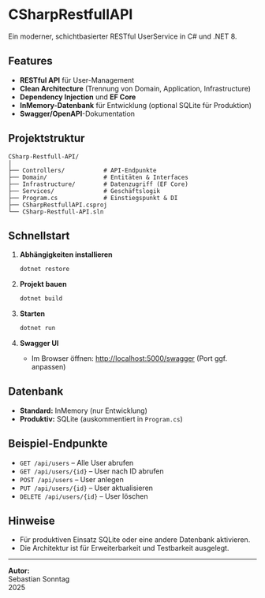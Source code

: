 # CSharpRestfullAPI

Ein moderner, schichtbasierter RESTful UserService in C# und .NET 8.

## Features

- **RESTful API** für User-Management
- **Clean Architecture** (Trennung von Domain, Application, Infrastructure)
- **Dependency Injection** und **EF Core**
- **InMemory-Datenbank** für Entwicklung (optional SQLite für Produktion)
- **Swagger/OpenAPI**-Dokumentation

## Projektstruktur

```
CSharp-Restfull-API/
│
├── Controllers/           # API-Endpunkte
├── Domain/                # Entitäten & Interfaces
├── Infrastructure/        # Datenzugriff (EF Core)
├── Services/              # Geschäftslogik
├── Program.cs             # Einstiegspunkt & DI
├── CSharpRestfullAPI.csproj
└── CSharp-Restfull-API.sln
```

## Schnellstart

1. **Abhängigkeiten installieren**
   ```bash
   dotnet restore
   ```

2. **Projekt bauen**
   ```bash
   dotnet build
   ```

3. **Starten**
   ```bash
   dotnet run
   ```

4. **Swagger UI**
   - Im Browser öffnen: [http://localhost:5000/swagger](http://localhost:5000/swagger) (Port ggf. anpassen)

## Datenbank

- **Standard:** InMemory (nur Entwicklung)
- **Produktiv:** SQLite (auskommentiert in `Program.cs`)

## Beispiel-Endpunkte

- `GET /api/users` – Alle User abrufen
- `GET /api/users/{id}` – User nach ID abrufen
- `POST /api/users` – User anlegen
- `PUT /api/users/{id}` – User aktualisieren
- `DELETE /api/users/{id}` – User löschen

## Hinweise

- Für produktiven Einsatz SQLite oder eine andere Datenbank aktivieren.
- Die Architektur ist für Erweiterbarkeit und Testbarkeit ausgelegt.

---

**Autor:**  
Sebastian Sonntag  
2025

